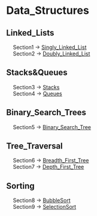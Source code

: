 # Data_Structures
<h2>Linked_Lists</h2>
  <p>
     &emsp; Section1 -> <a href="https://github.com/walterbishop67/Data_Structures/blob/main/Linked_Lists/SinglyLinkedList.java">Singly_Linked_List</a><br>
     &emsp; Section2 -> <a href="https://github.com/walterbishop67/Data_Structures/blob/main/Linked_Lists/DoublyLinkedList.java">Doubly_Linked_List</a><br>
  </p>
  <h2>Stacks&Queues</h2>
  <p>
    &emsp; Section3 -> <a href="https://github.com/walterbishop67/Data_Structures/blob/main/Stacks%26Queues/Stack.java">Stacks</a><br>
    &emsp; Section4 -> <a href="https://github.com/walterbishop67/Data_Structures/blob/main/Stacks%26Queues/Queue.java">Queues</a><br>
  </p>
  <h2>Binary_Search_Trees</h2>
    <p>
      &emsp; Section5 -> <a href="https://github.com/walterbishop67/Data_Structures/blob/main/Binary_Search_Trees/BinarySearchTree.java">Binary_Search_Tree</a><br>
    </p>
<h2>Tree_Traversal</h2>
    <p>
        &emsp; Section6 -> <a href="https://github.com/walterbishop67/Data_Structures/blob/main/Tree_Traversal/Breadth_First_Tree/Trees.java">Breadth_First_Tree</a><br>
        &emsp; Section7 -> <a href="https://github.com/walterbishop67/Data_Structures/blob/main/Tree_Traversal/Depth_First_Tree/Trees.java">Depth_First_Tree</a><br>
    </p>
<h2>Sorting</h2>
    <p>
        &emsp; Section8 -> <a href="https://github.com/walterbishop67/Data_Structures/blob/main/Sorting/Bubble_Sort/BubbleSort.java">BubbleSort</a><br>
        &emsp; Section9 -> <a href="https://github.com/walterbishop67/Data_Structures/blob/main/Sorting/Selection_Sort/SelectionSort.java">SelectionSort</a><br>
    </p>
    


